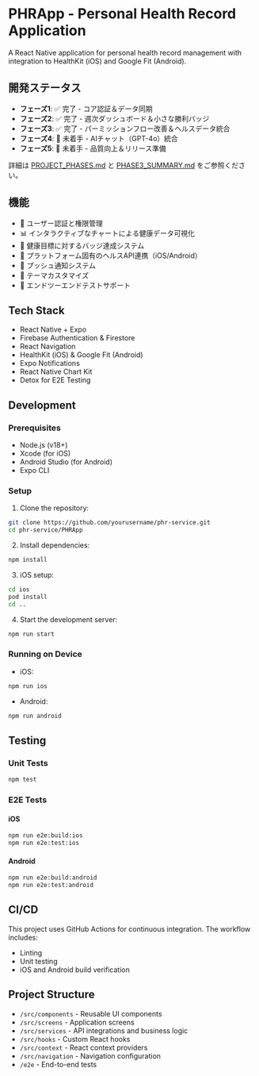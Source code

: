 # PHRApp - Personal Health Record Application

A React Native application for personal health record management with integration to HealthKit (iOS) and Google Fit (Android).

## 開発ステータス

- **フェーズ1**: ✅ 完了 - コア認証＆データ同期
- **フェーズ2**: ✅ 完了 - 週次ダッシュボード＆小さな勝利バッジ
- **フェーズ3**: ✅ 完了 - パーミッションフロー改善＆ヘルスデータ統合
- **フェーズ4**: 📝 未着手 - AIチャット（GPT-4o）統合
- **フェーズ5**: 📝 未着手 - 品質向上＆リリース準備

詳細は [PROJECT_PHASES.md](./PROJECT_PHASES.md) と [PHASE3_SUMMARY.md](./PHASE3_SUMMARY.md) をご参照ください。

## 機能

- 🔐 ユーザー認証と権限管理
- 📊 インタラクティブなチャートによる健康データ可視化
- 🏅 健康目標に対するバッジ達成システム
- 📱 プラットフォーム固有のヘルスAPI連携（iOS/Android）
- 🔔 プッシュ通知システム
- 🎨 テーマカスタマイズ
- 🧪 エンドツーエンドテストサポート

## Tech Stack

- React Native + Expo
- Firebase Authentication & Firestore
- React Navigation
- HealthKit (iOS) & Google Fit (Android)
- Expo Notifications
- React Native Chart Kit
- Detox for E2E Testing

## Development

### Prerequisites

- Node.js (v18+)
- Xcode (for iOS)
- Android Studio (for Android)
- Expo CLI

### Setup

1. Clone the repository:
```bash
git clone https://github.com/yourusername/phr-service.git
cd phr-service/PHRApp
```

2. Install dependencies:
```bash
npm install
```

3. iOS setup:
```bash
cd ios
pod install
cd ..
```

4. Start the development server:
```bash
npm run start
```

### Running on Device

- iOS:
```bash
npm run ios
```

- Android:
```bash
npm run android
```

## Testing

### Unit Tests

```bash
npm test
```

### E2E Tests

#### iOS
```bash
npm run e2e:build:ios
npm run e2e:test:ios
```

#### Android
```bash
npm run e2e:build:android
npm run e2e:test:android
```

## CI/CD

This project uses GitHub Actions for continuous integration. The workflow includes:

- Linting
- Unit testing
- iOS and Android build verification

## Project Structure

- `/src/components` - Reusable UI components
- `/src/screens` - Application screens
- `/src/services` - API integrations and business logic
- `/src/hooks` - Custom React hooks
- `/src/context` - React context providers
- `/src/navigation` - Navigation configuration
- `/e2e` - End-to-end tests
